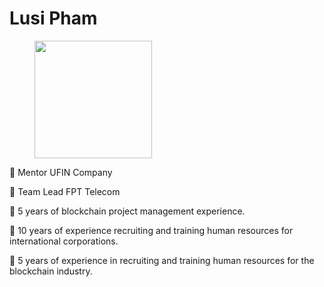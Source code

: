 # Lusi Pham

<figure><img src="../.gitbook/assets/Lusi Pham.png" alt="" width="188"><figcaption></figcaption></figure>

🔹 Mentor UFIN Company

🔹 Team Lead FPT Telecom

🔹 5 years of blockchain project management experience.

🔹 10 years of experience recruiting and training human resources for international corporations.

🔹 5 years of experience in recruiting and training human resources for the blockchain industry.
